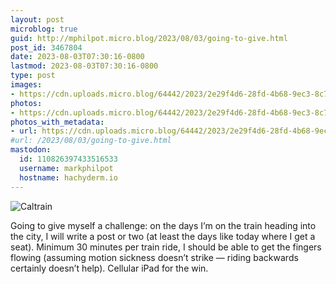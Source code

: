 ```yaml
---
layout: post
microblog: true
guid: http://mphilpot.micro.blog/2023/08/03/going-to-give.html
post_id: 3467804
date: 2023-08-03T07:30:16-0800
lastmod: 2023-08-03T07:30:16-0800
type: post
images:
- https://cdn.uploads.micro.blog/64442/2023/2e29f4d6-28fd-4b68-9ec3-8c796a07175a.jpg
photos:
- https://cdn.uploads.micro.blog/64442/2023/2e29f4d6-28fd-4b68-9ec3-8c796a07175a.jpg
photos_with_metadata:
- url: https://cdn.uploads.micro.blog/64442/2023/2e29f4d6-28fd-4b68-9ec3-8c796a07175a.jpg
#url: /2023/08/03/going-to-give.html
mastodon:
  id: 110826397433516533
  username: markphilpot
  hostname: hachyderm.io
---
```

![Caltrain](https://micro.markphilpot.com/uploads/2023/2e29f4d6-28fd-4b68-9ec3-8c796a07175a.jpg)

Going to give myself a challenge: on the days I’m on the train heading into the city, I will write a post or two (at least the days like today where I get a seat). Minimum 30 minutes per train ride, I should be able to get the fingers flowing (assuming motion sickness doesn’t strike — riding backwards certainly doesn’t help). Cellular iPad for the win.

